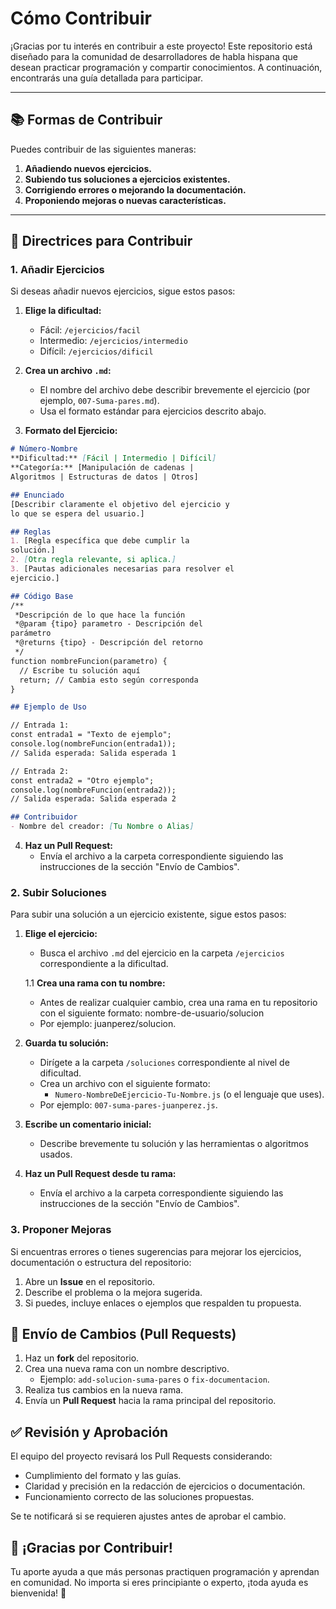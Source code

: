 # Cómo Contribuir

¡Gracias por tu interés en contribuir a este proyecto! Este repositorio está diseñado para la comunidad de desarrolladores de habla hispana que desean practicar programación y compartir conocimientos. A continuación, encontrarás una guía detallada para participar.

---

## 📚 Formas de Contribuir

Puedes contribuir de las siguientes maneras:

1. **Añadiendo nuevos ejercicios.**
2. **Subiendo tus soluciones a ejercicios existentes.**
3. **Corrigiendo errores o mejorando la documentación.**
4. **Proponiendo mejoras o nuevas características.**

---

## 📝 Directrices para Contribuir

### 1. Añadir Ejercicios

Si deseas añadir nuevos ejercicios, sigue estos pasos:

1. **Elige la dificultad:**

   - Fácil: `/ejercicios/facil`
   - Intermedio: `/ejercicios/intermedio`
   - Difícil: `/ejercicios/dificil`

2. **Crea un archivo `.md`:**

   - El nombre del archivo debe describir brevemente el ejercicio (por ejemplo, `007-Suma-pares.md`).
   - Usa el formato estándar para ejercicios descrito abajo.

3. **Formato del Ejercicio:**

```markdown
# Número-Nombre
**Dificultad:** [Fácil | Intermedio | Difícil]
**Categoría:** [Manipulación de cadenas | 
Algoritmos | Estructuras de datos | Otros]  

## Enunciado  
[Describir claramente el objetivo del ejercicio y
lo que se espera del usuario.]  

## Reglas  
1. [Regla específica que debe cumplir la 
solución.]  
2. [Otra regla relevante, si aplica.]  
3. [Pautas adicionales necesarias para resolver el
ejercicio.]  

## Código Base  
/**
 *Descripción de lo que hace la función
 *@param {tipo} parametro - Descripción del 
parámetro
 *@returns {tipo} - Descripción del retorno
 */
function nombreFuncion(parametro) {
  // Escribe tu solución aquí
  return; // Cambia esto según corresponda
}

## Ejemplo de Uso

// Entrada 1:
const entrada1 = "Texto de ejemplo";
console.log(nombreFuncion(entrada1)); 
// Salida esperada: Salida esperada 1

// Entrada 2:
const entrada2 = "Otro ejemplo";
console.log(nombreFuncion(entrada2)); 
// Salida esperada: Salida esperada 2

## Contribuidor
- Nombre del creador: [Tu Nombre o Alias]

```

4. **Haz un Pull Request:**
   - Envía el archivo a la carpeta correspondiente siguiendo las instrucciones de la sección "Envío de Cambios".

### 2. Subir Soluciones

Para subir una solución a un ejercicio existente, sigue estos pasos:

1. **Elige el ejercicio:**
   - Busca el archivo `.md` del ejercicio en la carpeta `/ejercicios` correspondiente a la dificultad.

   1.1 **Crea una rama con tu nombre:**
   - Antes de realizar cualquier cambio, crea una rama en tu repositorio con el siguiente formato:
   nombre-de-usuario/solucion
   - Por ejemplo: juanperez/solucion.

2. **Guarda tu solución:**
   - Dirígete a la carpeta `/soluciones` correspondiente al nivel de dificultad.
   - Crea un archivo con el siguiente formato:
     - `Numero-NombreDeEjercicio-Tu-Nombre.js` (o el lenguaje que uses).
   - Por ejemplo: `007-suma-pares-juanperez.js`.

3. **Escribe un comentario inicial:**
   - Describe brevemente tu solución y las herramientas o algoritmos usados.

4. **Haz un Pull Request desde tu rama:**
   - Envía el archivo a la carpeta correspondiente siguiendo las instrucciones de la sección "Envío de Cambios".

### 3. Proponer Mejoras

Si encuentras errores o tienes sugerencias para mejorar los ejercicios, documentación o estructura del repositorio:

1. Abre un **Issue** en el repositorio.
2. Describe el problema o la mejora sugerida.
3. Si puedes, incluye enlaces o ejemplos que respalden tu propuesta.

## 🚀 Envío de Cambios (Pull Requests)

1. Haz un **fork** del repositorio.
2. Crea una nueva rama con un nombre descriptivo.
   - Ejemplo: `add-solucion-suma-pares` o `fix-documentacion`.
3. Realiza tus cambios en la nueva rama.
4. Envía un **Pull Request** hacia la rama principal del repositorio.

## ✅ Revisión y Aprobación

El equipo del proyecto revisará los Pull Requests considerando:
- Cumplimiento del formato y las guías.
- Claridad y precisión en la redacción de ejercicios o documentación.
- Funcionamiento correcto de las soluciones propuestas.

Se te notificará si se requieren ajustes antes de aprobar el cambio.

## 🌟 ¡Gracias por Contribuir!

Tu aporte ayuda a que más personas practiquen programación y aprendan en comunidad. No importa si eres principiante o experto, ¡toda ayuda es bienvenida! 🚀


